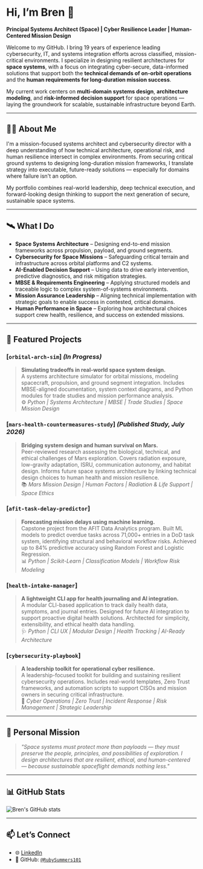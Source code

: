 # Hi, I’m Bren 👋  
**Principal Systems Architect (Space) | Cyber Resilience Leader | Human-Centered Mission Design**

Welcome to my GitHub. I bring 19 years of experience leading cybersecurity, IT, and systems integration efforts across classified, mission-critical environments. I specialize in designing resilient architectures for **space systems**, with a focus on integrating cyber-secure, data-informed solutions that support both the **technical demands of on-orbit operations** and the **human requirements for long-duration mission success**.

My current work centers on **multi-domain systems design**, **architecture modeling**, and **risk-informed decision support** for space operations — laying the groundwork for scalable, sustainable infrastructure beyond Earth.

---

## 👩‍🚀 About Me

I'm a mission-focused systems architect and cybersecurity director with a deep understanding of how technical architecture, operational risk, and human resilience intersect in complex environments. From securing critical ground systems to designing long-duration mission frameworks, I translate strategy into executable, future-ready solutions — especially for domains where failure isn't an option.

My portfolio combines real-world leadership, deep technical execution, and forward-looking design thinking to support the next generation of secure, sustainable space systems.

---

## 🛰️ What I Do

- **Space Systems Architecture** – Designing end-to-end mission frameworks across propulsion, payload, and ground segments.
- **Cybersecurity for Space Missions** – Safeguarding critical terrain and infrastructure across orbital platforms and C2 systems.
- **AI-Enabled Decision Support** – Using data to drive early intervention, predictive diagnostics, and risk mitigation strategies.
- **MBSE & Requirements Engineering** – Applying structured models and traceable logic to complex system-of-systems environments.
- **Mission Assurance Leadership** – Aligning technical implementation with strategic goals to enable success in contested, critical domains.
- **Human Performance in Space** – Exploring how architectural choices support crew health, resilience, and success on extended missions.

---

## 🚀 Featured Projects

### [`orbital-arch-sim`] *(In Progress)*
> **Simulating tradeoffs in real-world space system design.**  
A systems architecture simulator for orbital missions, modeling spacecraft, propulsion, and ground segment integration. Includes MBSE-aligned documentation, system context diagrams, and Python modules for trade studies and mission performance analysis.  
⚙️ *Python | Systems Architecture | MBSE | Trade Studies | Space Mission Design*

### [`mars-health-countermeasures-study`] *(Published Study, July 2026)*
> **Bridging system design and human survival on Mars.**  
Peer-reviewed research assessing the biological, technical, and ethical challenges of Mars exploration. Covers radiation exposure, low-gravity adaptation, ISRU, communication autonomy, and habitat design. Informs future space systems architecture by linking technical design choices to human health and mission resilience.  
📚 *Mars Mission Design | Human Factors | Radiation & Life Support | Space Ethics*

### [`afit-task-delay-predictor`]
> **Forecasting mission delays using machine learning.**  
Capstone project from the AFIT Data Analytics program. Built ML models to predict overdue tasks across 71,000+ entries in a DoD task system, identifying structural and behavioral workflow risks. Achieved up to 84% predictive accuracy using Random Forest and Logistic Regression.  
📊 *Python | Scikit-Learn | Classification Models | Workflow Risk Modeling*

### [`health-intake-manager`]
> **A lightweight CLI app for health journaling and AI integration.**  
A modular CLI-based application to track daily health data, symptoms, and journal entries. Designed for future AI integration to support proactive digital health solutions. Architected for simplicity, extensibility, and ethical health data handling.  
🩺 *Python | CLI UX | Modular Design | Health Tracking | AI-Ready Architecture*

### [`cybersecurity-playbook`]
> **A leadership toolkit for operational cyber resilience.**  
A leadership-focused toolkit for building and sustaining resilient cybersecurity operations. Includes real-world templates, Zero Trust frameworks, and automation scripts to support CISOs and mission owners in securing critical infrastructure.  
🔐 *Cyber Operations | Zero Trust | Incident Response | Risk Management | Strategic Leadership*

---

## 🧠 Personal Mission

> *"Space systems must protect more than payloads — they must preserve the people, principles, and possibilities of exploration. I design architectures that are resilient, ethical, and human-centered — because sustainable spaceflight demands nothing less."*

---

## 📊 GitHub Stats

![Bren's GitHub stats](https://github-readme-stats.vercel.app/api?username=RubySummers101&show_icons=true&theme=default)

---

## 📫 Let’s Connect

- 🌐 [LinkedIn](https://www.linkedin.com/in/brenriley/)
- 🧠 GitHub: [`@RubySummers101`](https://github.com/RubySummers101)
